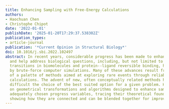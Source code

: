 ```yaml
---
title: Enhancing Sampling with Free-Energy Calculations
authors:
- Haochuan Chen
- Christophe Chipot
date: '2022-01-01'
publishDate: '2025-01-20T17:29:37.538302Z'
publication_types:
- article-journal
publication: '*Current Opinion in Structural Biology*'
doi: 10.1016/j.sbi.2022.102497
abstract: In recent years, considerable progress has been made to enhance sampling
  and help address biological questions, including, but not limited to conformational
  transitions in biomolecules and protein--ligand reversible binding, hitherto intractable
  by brute-force computer simulations. Many of these advances result from the development
  of a palette of methods aimed at exploring rare events through reliable free-energy
  calculations. The advent of new, often conceptually related methods has also rendered
  difficult the choice of the best suited option for a given problem. Here, we focus
  on geometrical transformations and algorithms designed to enhance sampling along
  adequately chosen progress variables, tracing their theoretical foundations, and
  showing how they are connected and can be blended together for improved performance.
---
```

